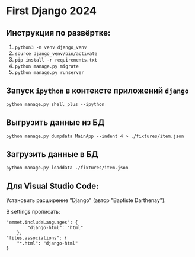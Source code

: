 # First Django 2024

## Инструкция по развёртке:
1. `python3 -m venv django_venv`
2. `source django_venv/bin/activate`
3. `pip install -r requirements.txt`
4. `python manage.py migrate`
5. `python manage.py runserver`


## Запуск `ipython` в контексте приложений `django`
```
python manage.py shell_plus --ipython
```

## Выгрузить данные из БД
```
python manage.py dumpdata MainApp --indent 4 > ./fixtures/item.json
```

## Загрузить данные в БД
```
python manage.py loaddata ./fixtures/item.json
```

## Для Visual Studio Code:
Установить расширение "Django" (автор "Baptiste Darthenay").

В settings прописать:
```
"emmet.includeLanguages": {
        "django-html": "html"
    },
"files.associations": {
    "*.html": "django-html"
}
```

